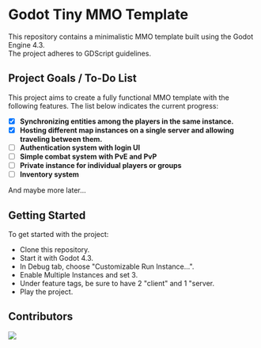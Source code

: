 # Godot Tiny MMO Template

This repository contains a minimalistic MMO template built using the Godot Engine 4.3.  
The project adheres to GDScript guidelines.

## Project Goals / To-Do List

This project aims to create a fully functional MMO template with the following features. The list below indicates the current progress:

- [x] **Synchronizing entities among the players in the same instance.**
- [x] **Hosting different map instances on a single server and allowing traveling between them.**
- [ ] **Authentication system with login UI**
- [ ] **Simple combat system with PvE and PvP**
- [ ] **Private instance for individual players or groups**  
- [ ] **Inventory system**

And maybe more later...

## Getting Started

To get started with the project:
- Clone this repository.
- Start it with Godot 4.3.
- In Debug tab, choose "Customizable Run Instance...".
- Enable Multiple Instances and set 3.
- Under feature tags, be sure to have 2 "client" and 1 "server.
- Play the project.

## Contributors

<a href = "https://github.com/SlayHorizon/simple-sqlite/graphs/contributors">
  <img src = "https://contrib.rocks/image?repo=SlayHorizon/godot-tiny-mmo-template"/>
</a>
